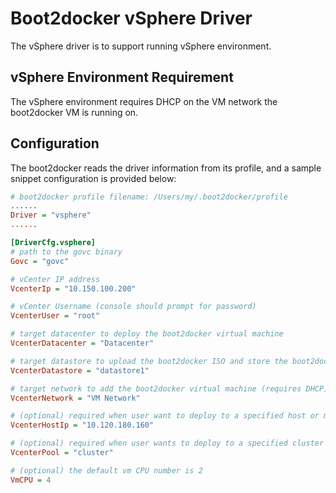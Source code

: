 Boot2docker vSphere Driver
==========================

The vSphere driver is to support running vSphere environment.

vSphere Environment Requirement
---------------

The vSphere environment requires DHCP on the VM network the boot2docker VM is running on.


Configuration
---------------

The boot2docker reads the driver information from its profile, and a sample snippet configuration is provided below:

```ini
# boot2docker profile filename: /Users/my/.boot2docker/profile
......
Driver = "vsphere"
......

[DriverCfg.vsphere]
# path to the govc binary
Govc = "govc"

# vCenter IP address
VcenterIp = "10.150.100.200"

# vCenter Username (console should prompt for password)
VcenterUser = "root"

# target datacenter to deploy the boot2docker virtual machine
VcenterDatacenter = "Datacenter"

# target datastore to upload the boot2docker ISO and store the boot2docker virtual machine
VcenterDatastore = "datastore1"

# target network to add the boot2docker virtual machine (requires DHCP)
VcenterNetwork = "VM Network"

# (optional) required when user want to deploy to a specified host or multiple clusters/hosts exist in the environment
VcenterHostIp = "10.120.180.160"

# (optional) required when user wants to deploy to a specified cluster or multiple clusters/hosts exist in this environment
VcenterPool = "cluster"

# (optional) the default vm CPU number is 2
VmCPU = 4
```

